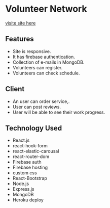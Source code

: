 # **Volunteer Network**

[visite site here](https://eleventh-assignment-client.web.app/)

## **Features**
- Site is responsive.
- It has firebase authentication.  
- Collection of e-mails in MongoDB.
- Volunteers can register.
- Volunteers can check schedule.
## **Client**
- An user can order service,.
- User can post reviews.
- User will be able to see their work progress.

## **Technology Used**
- React.js
- react-hook-form
- react-elastic-carousal
- react-router-dom
- Firebase auth
- Firebase hosting
- custom css
- React-Bootstrap
- Node.js
- Express.js
- MongoDB
- Heroku deploy
